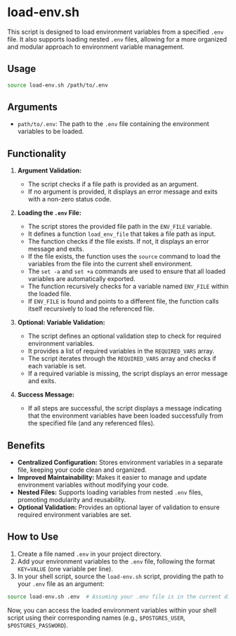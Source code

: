 # load-env.sh

This script is designed to load environment variables from a specified `.env` file. It also supports loading nested `.env` files, allowing for a more organized and modular approach to environment variable management.

## Usage

```bash
source load-env.sh /path/to/.env
```

## Arguments

- `path/to/.env`: The path to the `.env` file containing the environment variables to be loaded.

## Functionality

1. **Argument Validation:**

   - The script checks if a file path is provided as an argument.
   - If no argument is provided, it displays an error message and exits with a non-zero status code.

2. **Loading the `.env` File:**

   - The script stores the provided file path in the `ENV_FILE` variable.
   - It defines a function `load_env_file` that takes a file path as input.
   - The function checks if the file exists. If not, it displays an error message and exits.
   - If the file exists, the function uses the `source` command to load the variables from the file into the current shell environment.
   - The `set -a` and `set +a` commands are used to ensure that all loaded variables are automatically exported.
   - The function recursively checks for a variable named `ENV_FILE` within the loaded file.
   - If `ENV_FILE` is found and points to a different file, the function calls itself recursively to load the referenced file.

3. **Optional: Variable Validation:**

   - The script defines an optional validation step to check for required environment variables.
   - It provides a list of required variables in the `REQUIRED_VARS` array.
   - The script iterates through the `REQUIRED_VARS` array and checks if each variable is set.
   - If a required variable is missing, the script displays an error message and exits.

4. **Success Message:**
   - If all steps are successful, the script displays a message indicating that the environment variables have been loaded successfully from the specified file (and any referenced files).

## Benefits

- **Centralized Configuration:** Stores environment variables in a separate file, keeping your code clean and organized.
- **Improved Maintainability:** Makes it easier to manage and update environment variables without modifying your code.
- **Nested Files:** Supports loading variables from nested `.env` files, promoting modularity and reusability.
- **Optional Validation:** Provides an optional layer of validation to ensure required environment variables are set.

## How to Use

1. Create a file named `.env` in your project directory.
2. Add your environment variables to the `.env` file, following the format `KEY=VALUE` (one variable per line).
3. In your shell script, source the `load-env.sh` script, providing the path to your `.env` file as an argument:

```bash
source load-env.sh .env  # Assuming your .env file is in the current directory
```

Now, you can access the loaded environment variables within your shell script using their corresponding names (e.g., `$POSTGRES_USER`, `$POSTGRES_PASSWORD`).
